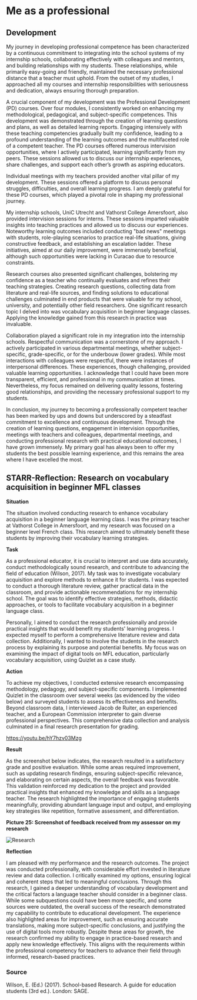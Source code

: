 # Me as a professional
## Development
My journey in developing professional competence has been characterized by a continuous commitment to integrating into the school systems of my internship schools, collaborating effectively with colleagues and mentors, and building relationships with my students. These relationships, while primarily easy-going and friendly, maintained the necessary professional distance that a teacher must uphold. From the outset of my studies, I approached all my courses and internship responsibilities with seriousness and dedication, always ensuring thorough preparation.

A crucial component of my development was the Professional Development (PD) courses. Over four modules, I consistently worked on enhancing my methodological, pedagogical, and subject-specific competences. This development was demonstrated through the creation of learning questions and plans, as well as detailed learning reports. Engaging intensively with these teaching competencies gradually built my confidence, leading to a profound understanding of the learning outcomes and the multifaceted role of a competent teacher. The PD courses offered numerous intervision opportunities, where I actively participated, learning significantly from my peers. These sessions allowed us to discuss our internship experiences, share challenges, and support each other’s growth as aspiring educators.

Individual meetings with my teachers provided another vital pillar of my development. These sessions offered a platform to discuss personal struggles, difficulties, and overall learning progress. I am deeply grateful for these PD courses, which played a pivotal role in shaping my professional journey.

My internship schools, UniC Utrecht and Vathorst College Amersfoort, also provided intervision sessions for interns. These sessions imparted valuable insights into teaching practices and allowed us to discuss our experiences. Noteworthy learning outcomes included conducting "bad news" meetings with students, role-playing scenarios to practice real-life situations, giving constructive feedback, and establishing an escalation ladder. These initiatives, aimed at our daily improvement, were immensely beneficial, although such opportunities were lacking in Curacao due to resource constraints.

Research courses also presented significant challenges, bolstering my confidence as a teacher who continually evaluates and refines their teaching strategies. Creating research questions, collecting data from literature and real-life sources, and finding solutions to educational challenges culminated in end products that were valuable for my school, university, and potentially other field researchers. One significant research topic I delved into was vocabulary acquisition in beginner language classes. Applying the knowledge gained from this research in practice was invaluable.

Collaboration played a significant role in my integration into the internship schools. Respectful communication was a cornerstone of my approach. I actively participated in various departmental meetings, whether subject-specific, grade-specific, or for the underbouw (lower grades). While most interactions with colleagues were respectful, there were instances of interpersonal differences. These experiences, though challenging, provided valuable learning opportunities. I acknowledge that I could have been more transparent, efficient, and professional in my communication at times. Nevertheless, my focus remained on delivering quality lessons, fostering good relationships, and providing the necessary professional support to my students.

In conclusion, my journey to becoming a professionally competent teacher has been marked by ups and downs but underscored by a steadfast commitment to excellence and continuous development. Through the creation of learning questions, engagement in intervision opportunities, meetings with teachers and colleagues, departmental meetings, and conducting professional research with practical educational outcomes, I have grown immensely. My primary goal has always been to offer my students the best possible learning experience, and this remains the area where I have excelled the most.

## STARR-Reflection: Research on vocabulary acquisition in beginner MFL classes
**Situation**

The situation involved conducting research to enhance vocabulary acquisition in a beginner language learning class. I was the primary teacher at Vathorst College in Amersfoort, and my research was focused on a beginner level French class. This research aimed to ultimately benefit these students by improving their vocabulary learning strategies.
 
**Task**

As a professional educator, it is crucial to interpret and use data accurately, conduct methodologically sound research, and contribute to advancing the field of education (Wilson, 2017). My task was to investigate vocabulary acquisition and explore methods to enhance it for students. I was expected to conduct a thorough literature review, gather practical data in the classroom, and provide actionable recommendations for my internship school. The goal was to identify effective strategies, methods, didactic approaches, or tools to facilitate vocabulary acquisition in a beginner language class.

Personally, I aimed to conduct the research professionally and provide practical insights that would benefit my students' learning progress. I expected myself to perform a comprehensive literature review and data collection. Additionally, I wanted to involve the students in the research process by explaining its purpose and potential benefits. My focus was on examining the impact of digital tools on MFL education, particularly vocabulary acquisition, using Quizlet as a case study.
 
**Action**

To achieve my objectives, I conducted extensive research encompassing methodology, pedagogy, and subject-specific components. I implemented Quizlet in the classroom over several weeks (as evidenced by the video below) and surveyed students to assess its effectiveness and benefits. Beyond classroom data, I interviewed Jacob de Ruiter, an experienced teacher, and a European Commission interpreter to gain diverse professional perspectives. This comprehensive data collection and analysis culminated in a final research presentation for grading.

<a href="https://youtu.be/hY7hzv03Mzg" target="_blank">https://youtu.be/hY7hzv03Mzg</a> 
 
**Result**

As the screenshot below indicates, the research resulted in a satisfactory grade and positive evaluation. While some areas required improvement, such as updating research findings, ensuring subject-specific relevance, and elaborating on certain aspects, the overall feedback was favorable. This validation reinforced my dedication to the project and provided practical insights that enhanced my knowledge and skills as a language teacher. The research highlighted the importance of engaging students meaningfully, providing abundant language input and output, and employing key strategies like repetition, formative assessment, and differentiation.

**Picture 25: Screenshot of feedback received from my assessor on my research**

![Research](https://github.com/user-attachments/assets/e42d122b-93f7-463e-ace5-8eeff0103cce)

 
**Reflection**

I am pleased with my performance and the research outcomes. The project was conducted professionally, with considerable effort invested in literature review and data collection. I critically examined my options, ensuring logical and coherent steps that led to meaningful conclusions. Through this research, I gained a deeper understanding of vocabulary development and the critical factors a language teacher should consider in a beginner class. While some subquestions could have been more specific, and some sources were outdated, the overall success of the research demonstrated my capability to contribute to educational development. The experience also highlighted areas for improvement, such as ensuring accurate translations, making more subject-specific conclusions, and justifying the use of digital tools more robustly. Despite these areas for growth, the research confirmed my ability to engage in practice-based research and apply new knowledge effectively. This aligns with the requirements within the professional competency for teachers to advance their field through informed, research-based practices.
 
### Source
Wilson, E. (Ed.) (2017). School-based Research. A guide for education students (3rd ed.). London: SAGE.


